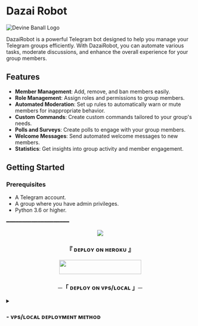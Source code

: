 # Dazai Robot

![Devine Banall Logo](https://files.catbox.moe/jmw2pf.jpg)

DazaiRobot is a powerful Telegram bot designed to help you manage your Telegram groups efficiently. With DazaiRobot, you can automate various tasks, moderate discussions, and enhance the overall experience for your group members.

## Features

- **Member Management**: Add, remove, and ban members easily.
- **Role Management**: Assign roles and permissions to group members.
- **Automated Moderation**: Set up rules to automatically warn or mute members for inappropriate behavior.
- **Custom Commands**: Create custom commands tailored to your group's needs.
- **Polls and Surveys**: Create polls to engage with your group members.
- **Welcome Messages**: Send automated welcome messages to new members.
- **Statistics**: Get insights into group activity and member engagement.

## Getting Started

### Prerequisites

- A Telegram account.
- A group where you have admin privileges.
- Python 3.6 or higher.

━━━━━━━━━━━━━━━━━━━━

<p align="center">
  <img src="https://files.catbox.moe/288b2j.jpg">
</p>

<h3 align="center">
    『 ᴅᴇᴩʟᴏʏ ᴏɴ ʜᴇʀᴏᴋᴜ 』
</h3>

<p align="center"><a href="https://dashboard.heroku.com/new?template=https://github.com/Obanai2M/Obanai"> <img src="https://img.shields.io/badge/Deploy%20On%20Heroku-black?style=for-the-badge&logo=heroku" width="220" height="38.45"/></a></p>


<h3 align="center">
    ─「 ᴅᴇᴩʟᴏʏ ᴏɴ ᴠᴘs/ʟᴏᴄᴀʟ 」─
</h3>

<details>
<summary><h3>
- <b> ᴠᴘs/ʟᴏᴄᴀʟ ᴅᴇᴘʟᴏʏᴍᴇɴᴛ ᴍᴇᴛʜᴏᴅ </b>
</h3></summary>

- Get your [Necessary Variables](https://github.com/Obanai2M/Obanai/blob/main/Horikita/config.py)
- Upgrade and Update by :
`sudo apt-get update && sudo apt-get upgrade -y`
- Install required packages by :
`sudo apt-get install python3-pip -y`
- Install pip by :
`sudo pip3 install -U pip`
- Clone the repository by :
`git clone https://github.com/shauryanoobhai/DazaiRobot && cd DazaiRobot`
- Install/Upgrade setuptools by :
`pip3 install --upgrade pip setuptools`
- Install requirements by :
`pip3 install -U -r requirements.txt`
- Fill your variables in config by :
`vi DazaiRobot/config.py`

Press `I` on the keyboard for editing config

Press `Ctrl+C` when you're done with editing config and `:wq` to save the config
- Install tmux to keep running your bot when you close the terminal by :
`sudo apt install tmux && tmux`
- Finally run the bot by :
`python3 -m DazaiRobot`
- For getting out from tmux session

Press `Ctrl+b` and then `d`

<p align="center">
  <img src="https://telegra.ph/file/ad2b38da713ceb2f6085b.jpg">
</p>


